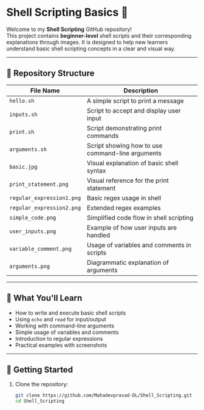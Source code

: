 # Shell Scripting Basics 🚀

Welcome to my **Shell Scripting** GitHub repository!  
This project contains **beginner-level** shell scripts and their corresponding explanations through images. It is designed to help new learners understand basic shell scripting concepts in a clear and visual way.

---

## 📁 Repository Structure

| File Name                | Description                                |
|--------------------------|--------------------------------------------|
| `hello.sh`              | A simple script to print a message         |
| `inputs.sh`             | Script to accept and display user input    |
| `print.sh`              | Script demonstrating print commands        |
| `arguments.sh`          | Script showing how to use command-line arguments |
| `basic.jpg`             | Visual explanation of basic shell syntax   |
| `print_statement.png`   | Visual reference for the print statement   |
| `regular_expression1.png` | Basic regex usage in shell                |
| `regular_expression2.png` | Extended regex examples                   |
| `simple_code.png`       | Simplified code flow in shell scripting    |
| `user_inputs.png`       | Example of how user inputs are handled     |
| `variable_comment.png`  | Usage of variables and comments in scripts |
| `arguments.png`         | Diagrammatic explanation of arguments      |

---

## 📌 What You'll Learn

- How to write and execute basic shell scripts
- Using `echo` and `read` for input/output
- Working with command-line arguments
- Simple usage of variables and comments
- Introduction to regular expressions
- Practical examples with screenshots

---

## 🚦 Getting Started

1. Clone the repository:
   ```bash
   git clone https://github.com/Mahadevprasad-DL/Shell_Scripting.git
   cd Shell_Scripting
